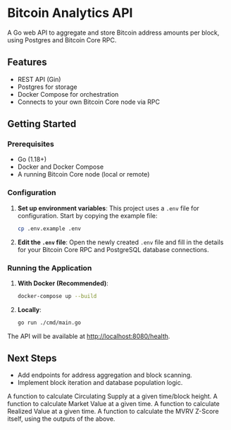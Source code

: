 # Bitcoin Analytics API

A Go web API to aggregate and store Bitcoin address amounts per block, using Postgres and Bitcoin Core RPC.

## Features
- REST API (Gin)
- Postgres for storage
- Docker Compose for orchestration
- Connects to your own Bitcoin Core node via RPC

## Getting Started

### Prerequisites
- Go (1.18+)
- Docker and Docker Compose
- A running Bitcoin Core node (local or remote)

### Configuration

1.  **Set up environment variables**:
    This project uses a `.env` file for configuration. Start by copying the example file:
    ```bash
    cp .env.example .env
    ```

2.  **Edit the `.env` file**:
    Open the newly created `.env` file and fill in the details for your Bitcoin Core RPC and PostgreSQL database connections.

### Running the Application

1.  **With Docker (Recommended)**:
    ```bash
    docker-compose up --build
    ```

2.  **Locally**:
    ```bash
    go run ./cmd/main.go
    ```

The API will be available at [http://localhost:8080/health](http://localhost:8080/health).

## Next Steps
- Add endpoints for address aggregation and block scanning.
- Implement block iteration and database population logic.



A function to calculate Circulating Supply at a given time/block height.
A function to calculate Market Value at a given time.
A function to calculate Realized Value at a given time.
A function to calculate the MVRV Z-Score itself, using the outputs of the above.